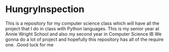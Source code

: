 # HungryInspection
This is a repository for my computer science class which will have all the project that I do in class with Python languages. 
This is my senior year at Annie Wright School and also my second year in Computer Science IB
We gonna do a lot of project and hopefully this repository has all of the require one. .Good luck for me
